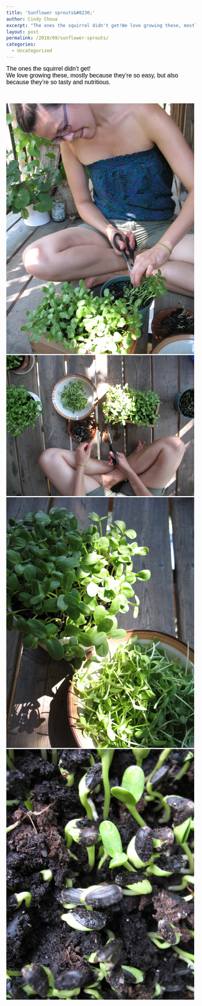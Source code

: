 ```yaml
---
title: 'Sunflower sprouts&#8230;'
author: Cindy Choua
excerpt: "The ones the squirrel didn't get!We love growing these, mostly because they're so easy, but also because they're so tasty and nutritious."
layout: post
permalink: /2010/09/sunflower-sprouts/
categories:
  - Uncategorized
---
```

<div style="font-family:arial, helvetica, sans-serif;font-size:12pt;color:#000000;">
  <div>
    The ones the squirrel didn&#8217;t get!
  </div>
  
  <div>
    We love growing these, mostly because they&#8217;re so easy, but also because they&#8217;re so tasty and nutritious.
  </div>
  
  <p />
</div>

&nbsp; 

<div class='p_embed p_image_embed'>
  <a href="/wp-content/uploads/2010/09/img_4167-scaled-1000.jpg"><img alt="Img_4167" height="667" src="/wp-content/uploads/2010/09/img_4167-scaled-1000.jpg?w=225" width="500" /></a><a href="/wp-content/uploads/2010/09/img_4172_2-scaled-1000.jpg"><img alt="Img_4172_2" height="375" src="/wp-content/uploads/2010/09/img_4172_2-scaled-1000.jpg?w=300" width="500" /></a><a href="/wp-content/uploads/2010/09/img_4181-scaled-1000.jpg"><img alt="Img_4181" height="667" src="/wp-content/uploads/2010/09/img_4181-scaled-1000.jpg?w=225" width="500" /></a><a href="/wp-content/uploads/2010/09/img_4146-scaled-1000.jpg"><img alt="Img_4146" height="667" src="/wp-content/uploads/2010/09/img_4146-scaled-1000.jpg?w=225" width="500" /></a>
</div>